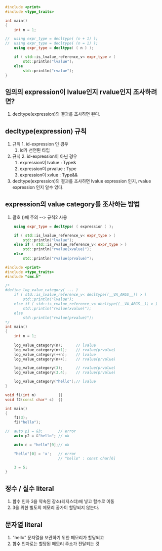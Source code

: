 ```c++
#include <print>
#include <type_traits>

int main()
{
	int n = 1;

//	using expr_type = decltype( (n + 1) );
//	using expr_type = decltype( (n = 1) );
	using expr_type = decltype( ( n ) );

	if ( std::is_lvalue_reference_v< expr_type > )
		std::println("lvalue");
	else 
		std::println("rvalue");
}

```

## 임의의 expression이 lvalue인지 rvalue인지 조사하려면?
1) decltype(expression)의 결과를 조사하면 된다.

## decltype(expression) 규칙
1) 규칙 1. id-expression 인 경우
   1) id가 선언된 타입
2) 규칙 2. id-expression이 아닌 경우
   1) expression이 lvalue : Type&
   2) expression이 prvalue : Type
   3) expression이 xvlue : Type&&
3) decltype(expression)의 결과를 조사하면 lvalue expression 인지, rvalue expression 인지 알수 있다.


## expression의 value category를 조사하는 방법
1) 괄호 ()에 주의 --> 규칙2 사용

```c++
	using expr_type = decltype( ( expression ) );

	if ( std::is_lvalue_reference_v< expr_type > )
		std::println("lvalue");
	else if ( std::is_rvalue_reference_v< expr_type > )
        std::println("rvalue(xvalue)");
	else
		std::println("rvalue(prvalue)");
```

```c++
#include <print>
#include <type_traits>
#include "cmc.h"

/*
#define log_value_category( ... )										\
	if ( std::is_lvalue_reference_v< decltype((__VA_ARGS__)) > )		\
		std::println("lvalue");											\
	else if ( std::is_rvalue_reference_v< decltype((__VA_ARGS__)) > )	\
		std::println("rvalue(xvalue)");									\
	else 																\
		std::println("rvalue(prvalue)");
*/
int main()
{
	int n = 1;
	
	log_value_category(n);		// lvalue
	log_value_category(n+1);	// rvalue(prvalue)
	log_value_category(++n);	// lvalue
	log_value_category(n++);	// rvalue(prvalue)

	log_value_category(3);		// rvalue(prvalue)
	log_value_category(3.4);	// rvalue(prvalue)

	log_value_category("hello");// lvalue
}
```

```c++
void f1(int n) 			{}
void f2(const char* s) 	{}

int main()
{
	f1(3);
	f2("hello");

//	auto p1 = &3;		// error
	auto p2 = &"hello";	// ok

	auto c = "hello"[0];// ok

	"hello"[0] = 'x';	// error
						// "hello" : const char[6]

	3 = 5;
}
```

## 정수 / 실수 literal
1) 함수 인자 3을 약속된 장소(레지스터)에 넣고 함수로 이동
2) 3을 위한 별도의 메모리 공가이 할당되지 않는다.

## 문자열 literal
1) "hello" 문자열을 보관하기 위한 메모리가 할당되고
2) 함수 인자로는 할당된 메모리 주소가 전달되는 것


